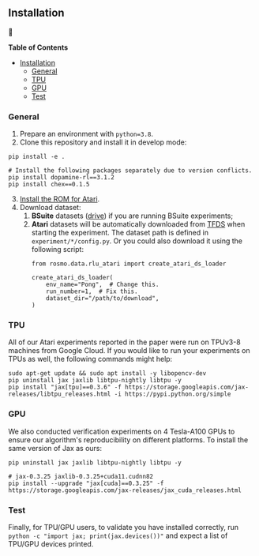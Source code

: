 ## Installation

:wrench:

**Table of Contents**

- [Installation](#installation)
  - [General](#general)
  - [TPU](#tpu)
  - [GPU](#gpu)
  - [Test](#test)

### General

1. Prepare an environment with `python=3.8`.
2. Clone this repository and install it in develop mode:
```console
pip install -e .

# Install the following packages separately due to version conflicts.
pip install dopamine-rl==3.1.2
pip install chex==0.1.5
```
3. [Install the ROM for Atari](https://github.com/openai/atari-py#roms).
4. Download dataset:
   1. **BSuite** datasets ([drive](https://drive.google.com/file/d/1FWexoOphUgBaWTWtY9VR43N90z9A6FvP/view?usp=sharing)) if you are running BSuite experiments; 
   2. **Atari** datasets will be automatically downloaded from [TFDS](https://www.tensorflow.org/datasets/catalog/rlu_atari) when starting the experiment. The dataset path is defined in `experiment/*/config.py`. Or you could also download it using the following script:
      ```
      from rosmo.data.rlu_atari import create_atari_ds_loader

      create_atari_ds_loader(
          env_name="Pong",  # Change this.
          run_number=1,  # Fix this.
          dataset_dir="/path/to/download",
      )
      ```

### TPU

All of our Atari experiments reported in the paper were run on TPUv3-8 machines from Google Cloud. If you would like to run your experiments on TPUs as well, the following commands might help:
```console
sudo apt-get update && sudo apt install -y libopencv-dev
pip uninstall jax jaxlib libtpu-nightly libtpu -y
pip install "jax[tpu]==0.3.6" -f https://storage.googleapis.com/jax-releases/libtpu_releases.html -i https://pypi.python.org/simple
```  

### GPU

We also conducted verification experiments on 4 Tesla-A100 GPUs to ensure our algorithm's reproducibility on different platforms. To install the same version of Jax as ours:
```console
pip uninstall jax jaxlib libtpu-nightly libtpu -y

# jax-0.3.25 jaxlib-0.3.25+cuda11.cudnn82
pip install --upgrade "jax[cuda]==0.3.25" -f https://storage.googleapis.com/jax-releases/jax_cuda_releases.html
```

### Test

Finally, for TPU/GPU users, to validate you have installed correctly, run `python -c "import jax; print(jax.devices())"` and expect a list of TPU/GPU devices printed.
